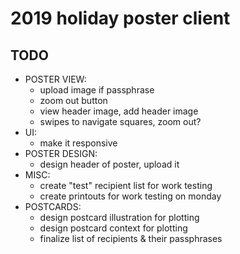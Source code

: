 # 2019 holiday poster client

## TODO

- POSTER VIEW:
  - upload image if passphrase
  - zoom out button
  - view header image, add header image
  - swipes to navigate squares, zoom out?
- UI:
  - make it responsive
- POSTER DESIGN:
  - design header of poster, upload it
- MISC:
  - create "test" recipient list for work testing
  - create printouts for work testing on monday
- POSTCARDS:
  - design postcard illustration for plotting
  - design postcard context for plotting
  - finalize list of recipients & their passphrases
